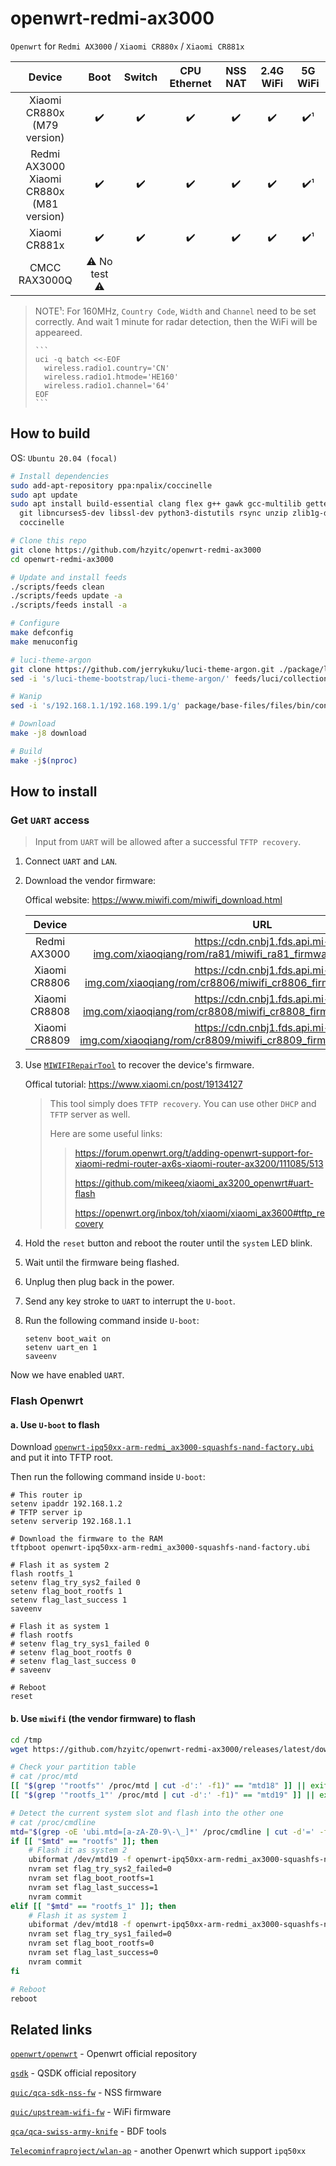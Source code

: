 # openwrt-redmi-ax3000

`Openwrt` for `Redmi AX3000` / `Xiaomi CR880x` / `Xiaomi CR881x`

|                         Device                         |     Boot      | Switch | CPU Ethernet | NSS NAT | 2.4G WiFi | 5G WiFi |
| :----------------------------------------------------: | :-----------: | :----: | :----------: | :-----: | :-------: | :-----: |
|           Xiaomi CR880x <br /> (M79 version)           |      ✔️       |   ✔️   |      ✔️      |   ✔️    |    ✔️     |   ✔️¹   |
| Redmi AX3000 <br /> Xiaomi CR880x <br /> (M81 version) |      ✔️       |   ✔️   |      ✔️      |   ✔️    |    ✔️     |   ✔️¹   |
|                     Xiaomi CR881x                      |      ✔️       |   ✔️   |      ✔️      |   ✔️    |    ✔️     |   ✔️¹   |
|                     CMCC RAX3000Q                      | ⚠️ No test ⚠️ |

> NOTE¹: For 160MHz, `Country Code`, `Width` and `Channel` need to be set correctly. And wait 1 minute for radar detection, then the WiFi will be appeareed.
>
>     ```
>     uci -q batch <<-EOF
>     	wireless.radio1.country='CN'
>     	wireless.radio1.htmode='HE160'
>     	wireless.radio1.channel='64'
>     EOF
>     ```

## How to build

OS: `Ubuntu 20.04 (focal)`

```bash
# Install dependencies
sudo add-apt-repository ppa:npalix/coccinelle
sudo apt update
sudo apt install build-essential clang flex g++ gawk gcc-multilib gettext \
  git libncurses5-dev libssl-dev python3-distutils rsync unzip zlib1g-dev \
  coccinelle

# Clone this repo
git clone https://github.com/hzyitc/openwrt-redmi-ax3000
cd openwrt-redmi-ax3000

# Update and install feeds
./scripts/feeds clean
./scripts/feeds update -a
./scripts/feeds install -a

# Configure
make defconfig
make menuconfig

# luci-theme-argon
git clone https://github.com/jerrykuku/luci-theme-argon.git ./package/luci-theme-argon
sed -i 's/luci-theme-bootstrap/luci-theme-argon/' feeds/luci/collections/luci/Makefile

# Wanip
sed -i 's/192.168.1.1/192.168.199.1/g' package/base-files/files/bin/config_generate

# Download
make -j8 download

# Build
make -j$(nproc)
```

## How to install

### Get `UART` access

> Input from `UART` will be allowed after a successful `TFTP recovery`.

1. Connect `UART` and `LAN`.

2. Download the vendor firmware:

   Offical website: https://www.miwifi.com/miwifi_download.html

   |    Device     |                                                URL                                                 |
   | :-----------: | :------------------------------------------------------------------------------------------------: |
   | Redmi AX3000  |   https://cdn.cnbj1.fds.api.mi-img.com/xiaoqiang/rom/ra81/miwifi_ra81_firmware_1dd69c_1.0.33.bin   |
   | Xiaomi CR8806 | https://cdn.cnbj1.fds.api.mi-img.com/xiaoqiang/rom/cr8806/miwifi_cr8806_firmware_fe70b_6.2.14.bin  |
   | Xiaomi CR8808 | https://cdn.cnbj1.fds.api.mi-img.com/xiaoqiang/rom/cr8808/miwifi_cr8808_firmware_9d216_6.2.11.bin  |
   | Xiaomi CR8809 | https://cdn.cnbj1.fds.api.mi-img.com/xiaoqiang/rom/cr8809/miwifi_cr8809_firmware_b814a_6.2.102.bin |

3. Use [`MIWIFIRepairTool`](https://bigota.miwifi.com/xiaoqiang/tools/MIWIFIRepairTool.x86.zip) to recover the device's firmware.

   Offical tutorial: https://www.xiaomi.cn/post/19134127

   > This tool simply does `TFTP recovery`. You can use other `DHCP` and `TFTP` server as well.
   >
   > Here are some useful links:
   >
   > > https://forum.openwrt.org/t/adding-openwrt-support-for-xiaomi-redmi-router-ax6s-xiaomi-router-ax3200/111085/513
   > >
   > > https://github.com/mikeeq/xiaomi_ax3200_openwrt#uart-flash
   > >
   > > https://openwrt.org/inbox/toh/xiaomi/xiaomi_ax3600#tftp_recovery

4. Hold the `reset` button and reboot the router until the `system` LED blink.

5. Wait until the firmware being flashed.

6. Unplug then plug back in the power.

7. Send any key stroke to `UART` to interrupt the `U-boot`.

8. Run the following command inside `U-boot`:

   ```shell
   setenv boot_wait on
   setenv uart_en 1
   saveenv
   ```

Now we have enabled `UART`.

### Flash Openwrt

#### a. Use `U-boot` to flash

Download [`openwrt-ipq50xx-arm-redmi_ax3000-squashfs-nand-factory.ubi`](https://github.com/hzyitc/openwrt-redmi-ax3000/releases/latest/download/openwrt-ipq50xx-arm-redmi_ax3000-squashfs-nand-factory.ubi) and put it into TFTP root.

Then run the following command inside `U-boot`:

```shell
# This router ip
setenv ipaddr 192.168.1.2
# TFTP server ip
setenv serverip 192.168.1.1

# Download the firmware to the RAM
tftpboot openwrt-ipq50xx-arm-redmi_ax3000-squashfs-nand-factory.ubi

# Flash it as system 2
flash rootfs_1
setenv flag_try_sys2_failed 0
setenv flag_boot_rootfs 1
setenv flag_last_success 1
saveenv

# Flash it as system 1
# flash rootfs
# setenv flag_try_sys1_failed 0
# setenv flag_boot_rootfs 0
# setenv flag_last_success 0
# saveenv

# Reboot
reset
```

#### b. Use `miwifi` (the vendor firmware) to flash

```bash
cd /tmp
wget https://github.com/hzyitc/openwrt-redmi-ax3000/releases/latest/download/openwrt-ipq50xx-arm-redmi_ax3000-squashfs-nand-factory.ubi

# Check your partition table
# cat /proc/mtd
[[ "$(grep '"rootfs"' /proc/mtd | cut -d':' -f1)" == "mtd18" ]] || exit
[[ "$(grep '"rootfs_1"' /proc/mtd | cut -d':' -f1)" == "mtd19" ]] || exit

# Detect the current system slot and flash into the other one
# cat /proc/cmdline
mtd="$(grep -oE 'ubi.mtd=[a-zA-Z0-9\-\_]*' /proc/cmdline | cut -d'=' -f2)"
if [[ "$mtd" == "rootfs" ]]; then
	# Flash it as system 2
	ubiformat /dev/mtd19 -f openwrt-ipq50xx-arm-redmi_ax3000-squashfs-nand-factory.ubi
	nvram set flag_try_sys2_failed=0
	nvram set flag_boot_rootfs=1
	nvram set flag_last_success=1
	nvram commit
elif [[ "$mtd" == "rootfs_1" ]]; then
	# Flash it as system 1
	ubiformat /dev/mtd18 -f openwrt-ipq50xx-arm-redmi_ax3000-squashfs-nand-factory.ubi
	nvram set flag_try_sys1_failed=0
	nvram set flag_boot_rootfs=0
	nvram set flag_last_success=0
	nvram commit
fi

# Reboot
reboot
```

## Related links

[`openwrt/openwrt`](https://github.com/openwrt/openwrt) - Openwrt official repository

[`qsdk`](https://git.codelinaro.org/clo/qsdk) - QSDK official repository

[`quic/qca-sdk-nss-fw`](https://github.com/quic/qca-sdk-nss-fw) - NSS firmware

[`quic/upstream-wifi-fw`](https://github.com/quic/upstream-wifi-fw) - WiFi firmware

[`qca/qca-swiss-army-knife`](https://github.com/qca/qca-swiss-army-knife) - BDF tools

[`Telecominfraproject/wlan-ap`](https://github.com/Telecominfraproject/wlan-ap) - another Openwrt which support `ipq50xx`

